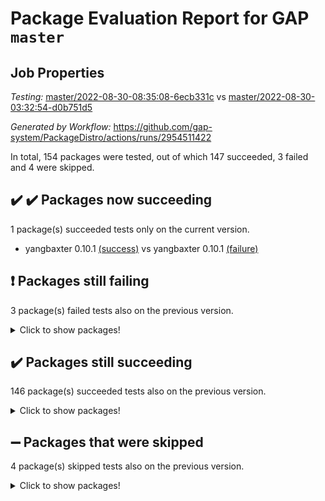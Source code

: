 # Package Evaluation Report for GAP `master`

## Job Properties

*Testing:* [master/2022-08-30-08:35:08-6ecb331c](https://github.com/gap-system/PackageDistro/blob/data/reports/master/2022-08-30-08:35:08-6ecb331c) vs [master/2022-08-30-03:32:54-d0b751d5](https://github.com/gap-system/PackageDistro/blob/data/reports/master/2022-08-30-03:32:54-d0b751d5)

*Generated by Workflow:* https://github.com/gap-system/PackageDistro/actions/runs/2954511422

In total, 154 packages were tested, out of which 147 succeeded, 3 failed and 4 were skipped.

## :heavy_check_mark: :heavy_check_mark: Packages now succeeding

1 package(s) succeeded tests only on the current version.
- yangbaxter 0.10.1 [(success)](https://github.com/gap-system/PackageDistro/runs/8087458513?check_suite_focus=true) vs yangbaxter 0.10.1 [(failure)](https://github.com/gap-system/PackageDistro/runs/8083917550?check_suite_focus=true)

## :exclamation: Packages still failing

3 package(s) failed tests also on the previous version.
<details><summary>Click to show packages!</summary>

- francy 1.2.4 [(failure)](https://github.com/gap-system/PackageDistro/runs/8087443748?check_suite_focus=true)
- packagemanager 1.3 [(failure)](https://github.com/gap-system/PackageDistro/runs/8087451361?check_suite_focus=true)
- recog 1.3.2 [(failure)](https://github.com/gap-system/PackageDistro/runs/8087453308?check_suite_focus=true)
</details>

## :heavy_check_mark: Packages still succeeding

146 package(s) succeeded tests also on the previous version.
<details><summary>Click to show packages!</summary>

- 4ti2interface 2022.08-03 [(success)](https://github.com/gap-system/PackageDistro/runs/8087438383?check_suite_focus=true)
- ace 5.5 [(success)](https://github.com/gap-system/PackageDistro/runs/8087438499?check_suite_focus=true)
- aclib 1.3.2 [(success)](https://github.com/gap-system/PackageDistro/runs/8087438587?check_suite_focus=true)
- agt 0.2 [(success)](https://github.com/gap-system/PackageDistro/runs/8087438682?check_suite_focus=true)
- alnuth 3.2.1 [(success)](https://github.com/gap-system/PackageDistro/runs/8087438796?check_suite_focus=true)
- anupq 3.2.6 [(success)](https://github.com/gap-system/PackageDistro/runs/8087438883?check_suite_focus=true)
- atlasrep 2.1.5 [(success)](https://github.com/gap-system/PackageDistro/runs/8087438985?check_suite_focus=true)
- autodoc 2022.07.10 [(success)](https://github.com/gap-system/PackageDistro/runs/8087439102?check_suite_focus=true)
- automata 1.15 [(success)](https://github.com/gap-system/PackageDistro/runs/8087439240?check_suite_focus=true)
- automgrp 1.3.2 [(success)](https://github.com/gap-system/PackageDistro/runs/8087439366?check_suite_focus=true)
- autpgrp 1.11 [(success)](https://github.com/gap-system/PackageDistro/runs/8087439493?check_suite_focus=true)
- cap 2022.08-12 [(success)](https://github.com/gap-system/PackageDistro/runs/8087439607?check_suite_focus=true)
- caratinterface 2.3.4 [(success)](https://github.com/gap-system/PackageDistro/runs/8087439749?check_suite_focus=true)
- cddinterface 2022.08.11 [(success)](https://github.com/gap-system/PackageDistro/runs/8087439856?check_suite_focus=true)
- circle 1.6.5 [(success)](https://github.com/gap-system/PackageDistro/runs/8087439970?check_suite_focus=true)
- classicpres 1.22 [(success)](https://github.com/gap-system/PackageDistro/runs/8087440060?check_suite_focus=true)
- cohomolo 1.6.10 [(success)](https://github.com/gap-system/PackageDistro/runs/8087440155?check_suite_focus=true)
- congruence 1.2.4 [(success)](https://github.com/gap-system/PackageDistro/runs/8087440270?check_suite_focus=true)
- corelg 1.56 [(success)](https://github.com/gap-system/PackageDistro/runs/8087440382?check_suite_focus=true)
- crime 1.6 [(success)](https://github.com/gap-system/PackageDistro/runs/8087440491?check_suite_focus=true)
- crisp 1.4.5 [(success)](https://github.com/gap-system/PackageDistro/runs/8087440647?check_suite_focus=true)
- crypting 0.10 [(success)](https://github.com/gap-system/PackageDistro/runs/8087440767?check_suite_focus=true)
- cryst 4.1.25 [(success)](https://github.com/gap-system/PackageDistro/runs/8087440890?check_suite_focus=true)
- crystcat 1.1.10 [(success)](https://github.com/gap-system/PackageDistro/runs/8087441009?check_suite_focus=true)
- ctbllib 1.3.4 [(success)](https://github.com/gap-system/PackageDistro/runs/8087441133?check_suite_focus=true)
- cubefree 1.19 [(success)](https://github.com/gap-system/PackageDistro/runs/8087441310?check_suite_focus=true)
- curlinterface 2.2.3 [(success)](https://github.com/gap-system/PackageDistro/runs/8087441403?check_suite_focus=true)
- cvec 2.7.6 [(success)](https://github.com/gap-system/PackageDistro/runs/8087441502?check_suite_focus=true)
- datastructures 0.2.7 [(success)](https://github.com/gap-system/PackageDistro/runs/8087441585?check_suite_focus=true)
- deepthought 1.0.5 [(success)](https://github.com/gap-system/PackageDistro/runs/8087441700?check_suite_focus=true)
- design 1.7 [(success)](https://github.com/gap-system/PackageDistro/runs/8087441794?check_suite_focus=true)
- difsets 2.3.1 [(success)](https://github.com/gap-system/PackageDistro/runs/8087441921?check_suite_focus=true)
- digraphs 1.5.3 [(success)](https://github.com/gap-system/PackageDistro/runs/8087442044?check_suite_focus=true)
- edim 1.3.5 [(success)](https://github.com/gap-system/PackageDistro/runs/8087442156?check_suite_focus=true)
- example 4.3.2 [(success)](https://github.com/gap-system/PackageDistro/runs/8087442268?check_suite_focus=true)
- examplesforhomalg 2022.08-04 [(success)](https://github.com/gap-system/PackageDistro/runs/8087442391?check_suite_focus=true)
- factint 1.6.3 [(success)](https://github.com/gap-system/PackageDistro/runs/8087442486?check_suite_focus=true)
- ferret 1.0.8 [(success)](https://github.com/gap-system/PackageDistro/runs/8087442582?check_suite_focus=true)
- fga 1.4.0 [(success)](https://github.com/gap-system/PackageDistro/runs/8087442666?check_suite_focus=true)
- fining 1.5 [(success)](https://github.com/gap-system/PackageDistro/runs/8087442763?check_suite_focus=true)
- float 1.0.3 [(success)](https://github.com/gap-system/PackageDistro/runs/8087442899?check_suite_focus=true)
- format 1.4.3 [(success)](https://github.com/gap-system/PackageDistro/runs/8087443056?check_suite_focus=true)
- forms 1.2.8 [(success)](https://github.com/gap-system/PackageDistro/runs/8087443262?check_suite_focus=true)
- fplsa 1.2.5 [(success)](https://github.com/gap-system/PackageDistro/runs/8087443484?check_suite_focus=true)
- fr 2.4.10 [(success)](https://github.com/gap-system/PackageDistro/runs/8087443625?check_suite_focus=true)
- fwtree 1.3 [(success)](https://github.com/gap-system/PackageDistro/runs/8087443904?check_suite_focus=true)
- gapdoc 1.6.6 [(success)](https://github.com/gap-system/PackageDistro/runs/8087444016?check_suite_focus=true)
- gauss 2022.08-05 [(success)](https://github.com/gap-system/PackageDistro/runs/8087444106?check_suite_focus=true)
- gaussforhomalg 2022.08-03 [(success)](https://github.com/gap-system/PackageDistro/runs/8087444253?check_suite_focus=true)
- gbnp 1.0.5 [(success)](https://github.com/gap-system/PackageDistro/runs/8087444348?check_suite_focus=true)
- generalizedmorphismsforcap 2022.08-01 [(success)](https://github.com/gap-system/PackageDistro/runs/8087444476?check_suite_focus=true)
- genss 1.6.7 [(success)](https://github.com/gap-system/PackageDistro/runs/8087444612?check_suite_focus=true)
- gradedmodules 2022.08-02 [(success)](https://github.com/gap-system/PackageDistro/runs/8087444729?check_suite_focus=true)
- gradedringforhomalg 2022.08-02 [(success)](https://github.com/gap-system/PackageDistro/runs/8087444843?check_suite_focus=true)
- grape 4.8.5 [(success)](https://github.com/gap-system/PackageDistro/runs/8087445002?check_suite_focus=true)
- groupoids 1.71 [(success)](https://github.com/gap-system/PackageDistro/runs/8087445173?check_suite_focus=true)
- grpconst 2.6.2 [(success)](https://github.com/gap-system/PackageDistro/runs/8087445362?check_suite_focus=true)
- guarana 0.96.3 [(success)](https://github.com/gap-system/PackageDistro/runs/8087445617?check_suite_focus=true)
- guava 3.16 [(success)](https://github.com/gap-system/PackageDistro/runs/8087445766?check_suite_focus=true)
- hap 1.47 [(success)](https://github.com/gap-system/PackageDistro/runs/8087445926?check_suite_focus=true)
- hapcryst 0.1.15 [(success)](https://github.com/gap-system/PackageDistro/runs/8087446030?check_suite_focus=true)
- hecke 1.5.3 [(success)](https://github.com/gap-system/PackageDistro/runs/8087446175?check_suite_focus=true)
- help 3.5 [(success)](https://github.com/gap-system/PackageDistro/runs/8087446311?check_suite_focus=true)
- homalg 2022.08-04 [(success)](https://github.com/gap-system/PackageDistro/runs/8087446420?check_suite_focus=true)
- homalgtocas 2022.08-02 [(success)](https://github.com/gap-system/PackageDistro/runs/8087446615?check_suite_focus=true)
- idrel 2.44 [(success)](https://github.com/gap-system/PackageDistro/runs/8087446753?check_suite_focus=true)
- images 1.3.1 [(success)](https://github.com/gap-system/PackageDistro/runs/8087446877?check_suite_focus=true)
- intpic 0.3.0 [(success)](https://github.com/gap-system/PackageDistro/runs/8087447040?check_suite_focus=true)
- io 4.7.2 [(success)](https://github.com/gap-system/PackageDistro/runs/8087447178?check_suite_focus=true)
- io_forhomalg 2022.08-03 [(success)](https://github.com/gap-system/PackageDistro/runs/8087447302?check_suite_focus=true)
- irredsol 1.4.3 [(success)](https://github.com/gap-system/PackageDistro/runs/8087447442?check_suite_focus=true)
- json 2.1.0 [(success)](https://github.com/gap-system/PackageDistro/runs/8087447565?check_suite_focus=true)
- jupyterkernel 1.4.1 [(success)](https://github.com/gap-system/PackageDistro/runs/8087447725?check_suite_focus=true)
- jupyterviz 1.5.6 [(success)](https://github.com/gap-system/PackageDistro/runs/8087447912?check_suite_focus=true)
- kan 1.34 [(success)](https://github.com/gap-system/PackageDistro/runs/8087448085?check_suite_focus=true)
- kbmag 1.5.9 [(success)](https://github.com/gap-system/PackageDistro/runs/8087448248?check_suite_focus=true)
- laguna 3.9.5 [(success)](https://github.com/gap-system/PackageDistro/runs/8087448414?check_suite_focus=true)
- liealgdb 2.2.1 [(success)](https://github.com/gap-system/PackageDistro/runs/8087448566?check_suite_focus=true)
- liepring 2.7 [(success)](https://github.com/gap-system/PackageDistro/runs/8087448713?check_suite_focus=true)
- liering 2.4.2 [(success)](https://github.com/gap-system/PackageDistro/runs/8087448804?check_suite_focus=true)
- linearalgebraforcap 2022.08-06 [(success)](https://github.com/gap-system/PackageDistro/runs/8087448935?check_suite_focus=true)
- localizeringforhomalg 2022.08-02 [(success)](https://github.com/gap-system/PackageDistro/runs/8087449058?check_suite_focus=true)
- loops 3.4.2 [(success)](https://github.com/gap-system/PackageDistro/runs/8087449178?check_suite_focus=true)
- lpres 1.0.3 [(success)](https://github.com/gap-system/PackageDistro/runs/8087449282?check_suite_focus=true)
- majoranaalgebras 1.4 [(success)](https://github.com/gap-system/PackageDistro/runs/8087449390?check_suite_focus=true)
- mapclass 1.4.5 [(success)](https://github.com/gap-system/PackageDistro/runs/8087449529?check_suite_focus=true)
- matgrp 0.70 [(success)](https://github.com/gap-system/PackageDistro/runs/8087449653?check_suite_focus=true)
- matricesforhomalg 2022.08-04 [(success)](https://github.com/gap-system/PackageDistro/runs/8087449787?check_suite_focus=true)
- modisom 2.5.3 [(success)](https://github.com/gap-system/PackageDistro/runs/8087449884?check_suite_focus=true)
- modulepresentationsforcap 2022.08-03 [(success)](https://github.com/gap-system/PackageDistro/runs/8087450004?check_suite_focus=true)
- modules 2022.08-03 [(success)](https://github.com/gap-system/PackageDistro/runs/8087450156?check_suite_focus=true)
- monoidalcategories 2022.08-04 [(success)](https://github.com/gap-system/PackageDistro/runs/8087450309?check_suite_focus=true)
- nconvex 2022.08-01 [(success)](https://github.com/gap-system/PackageDistro/runs/8087450441?check_suite_focus=true)
- nilmat 1.4.2 [(success)](https://github.com/gap-system/PackageDistro/runs/8087450577?check_suite_focus=true)
- nock 1.5 [(success)](https://github.com/gap-system/PackageDistro/runs/8087450691?check_suite_focus=true)
- normalizinterface 1.3.4 [(success)](https://github.com/gap-system/PackageDistro/runs/8087450802?check_suite_focus=true)
- nq 2.5.8 [(success)](https://github.com/gap-system/PackageDistro/runs/8087450907?check_suite_focus=true)
- numericalsgps 1.3.1 [(success)](https://github.com/gap-system/PackageDistro/runs/8087451013?check_suite_focus=true)
- openmath 11.5.1 [(success)](https://github.com/gap-system/PackageDistro/runs/8087451115?check_suite_focus=true)
- orb 4.8.5 [(success)](https://github.com/gap-system/PackageDistro/runs/8087451226?check_suite_focus=true)
- patternclass 2.4.2 [(success)](https://github.com/gap-system/PackageDistro/runs/8087451600?check_suite_focus=true)
- permut 2.0.4 [(success)](https://github.com/gap-system/PackageDistro/runs/8087451835?check_suite_focus=true)
- polenta 1.3.10 [(success)](https://github.com/gap-system/PackageDistro/runs/8087452048?check_suite_focus=true)
- polymaking 0.8.6 [(success)](https://github.com/gap-system/PackageDistro/runs/8087452237?check_suite_focus=true)
- primgrp 3.4.2 [(success)](https://github.com/gap-system/PackageDistro/runs/8087452386?check_suite_focus=true)
- profiling 2.5.0 [(success)](https://github.com/gap-system/PackageDistro/runs/8087452550?check_suite_focus=true)
- qpa 1.34 [(success)](https://github.com/gap-system/PackageDistro/runs/8087452657?check_suite_focus=true)
- quagroup 1.8.3 [(success)](https://github.com/gap-system/PackageDistro/runs/8087452766?check_suite_focus=true)
- radiroot 2.9 [(success)](https://github.com/gap-system/PackageDistro/runs/8087452855?check_suite_focus=true)
- rcwa 4.7.0 [(success)](https://github.com/gap-system/PackageDistro/runs/8087452983?check_suite_focus=true)
- rds 1.8 [(success)](https://github.com/gap-system/PackageDistro/runs/8087453114?check_suite_focus=true)
- repndecomp 1.2.1 [(success)](https://github.com/gap-system/PackageDistro/runs/8087453486?check_suite_focus=true)
- repsn 3.1.0 [(success)](https://github.com/gap-system/PackageDistro/runs/8087453721?check_suite_focus=true)
- resclasses 4.7.3 [(success)](https://github.com/gap-system/PackageDistro/runs/8087453982?check_suite_focus=true)
- ringsforhomalg 2022.08-04 [(success)](https://github.com/gap-system/PackageDistro/runs/8087454131?check_suite_focus=true)
- sco 2022.08-02 [(success)](https://github.com/gap-system/PackageDistro/runs/8087454307?check_suite_focus=true)
- scscp 2.3.1 [(success)](https://github.com/gap-system/PackageDistro/runs/8087454474?check_suite_focus=true)
- semigroups 5.0.2 [(success)](https://github.com/gap-system/PackageDistro/runs/8087454617?check_suite_focus=true)
- sglppow 2.2 [(success)](https://github.com/gap-system/PackageDistro/runs/8087454850?check_suite_focus=true)
- sgpviz 0.999.5 [(success)](https://github.com/gap-system/PackageDistro/runs/8087455061?check_suite_focus=true)
- simpcomp 2.1.14 [(success)](https://github.com/gap-system/PackageDistro/runs/8087455188?check_suite_focus=true)
- singular 2020.12.18 [(success)](https://github.com/gap-system/PackageDistro/runs/8087455373?check_suite_focus=true)
- sla 1.5.3 [(success)](https://github.com/gap-system/PackageDistro/runs/8087455520?check_suite_focus=true)
- smallgrp 1.5 [(success)](https://github.com/gap-system/PackageDistro/runs/8087455685?check_suite_focus=true)
- smallsemi 0.6.13 [(success)](https://github.com/gap-system/PackageDistro/runs/8087455821?check_suite_focus=true)
- sonata 2.9.4 [(success)](https://github.com/gap-system/PackageDistro/runs/8087455977?check_suite_focus=true)
- sophus 1.27 [(success)](https://github.com/gap-system/PackageDistro/runs/8087456092?check_suite_focus=true)
- spinsym 1.5.2 [(success)](https://github.com/gap-system/PackageDistro/runs/8087456186?check_suite_focus=true)
- standardff 0.9.4 [(success)](https://github.com/gap-system/PackageDistro/runs/8087456269?check_suite_focus=true)
- symbcompcc 1.3.2 [(success)](https://github.com/gap-system/PackageDistro/runs/8087456363?check_suite_focus=true)
- thelma 1.3 [(success)](https://github.com/gap-system/PackageDistro/runs/8087456459?check_suite_focus=true)
- tomlib 1.2.9 [(success)](https://github.com/gap-system/PackageDistro/runs/8087456577?check_suite_focus=true)
- toolsforhomalg 2022.08-02 [(success)](https://github.com/gap-system/PackageDistro/runs/8087456696?check_suite_focus=true)
- toric 1.9.5 [(success)](https://github.com/gap-system/PackageDistro/runs/8087456837?check_suite_focus=true)
- toricvarieties 2022.07.13 [(success)](https://github.com/gap-system/PackageDistro/runs/8087456970?check_suite_focus=true)
- transgrp 3.6.3 [(success)](https://github.com/gap-system/PackageDistro/runs/8087457113?check_suite_focus=true)
- ugaly 4.0.3 [(success)](https://github.com/gap-system/PackageDistro/runs/8087457291?check_suite_focus=true)
- unipot 1.5 [(success)](https://github.com/gap-system/PackageDistro/runs/8087457473?check_suite_focus=true)
- unitlib 4.1.0 [(success)](https://github.com/gap-system/PackageDistro/runs/8087457618?check_suite_focus=true)
- utils 0.76 [(success)](https://github.com/gap-system/PackageDistro/runs/8087457768?check_suite_focus=true)
- uuid 0.7 [(success)](https://github.com/gap-system/PackageDistro/runs/8087457940?check_suite_focus=true)
- walrus 0.9991 [(success)](https://github.com/gap-system/PackageDistro/runs/8087458062?check_suite_focus=true)
- wedderga 4.10.2 [(success)](https://github.com/gap-system/PackageDistro/runs/8087458173?check_suite_focus=true)
- xmod 2.88 [(success)](https://github.com/gap-system/PackageDistro/runs/8087458288?check_suite_focus=true)
- xmodalg 1.22 [(success)](https://github.com/gap-system/PackageDistro/runs/8087458391?check_suite_focus=true)
- zeromqinterface 0.14 [(success)](https://github.com/gap-system/PackageDistro/runs/8087458644?check_suite_focus=true)
</details>

## :heavy_minus_sign: Packages that were skipped

4 package(s) skipped tests also on the previous version.
<details><summary>Click to show packages!</summary>

- browse 1.8.14 [(skipped)](https://github.com/gap-system/PackageDistro/runs/8087192968?check_suite_focus=true)
- itc 1.5.1 [(skipped)](https://github.com/gap-system/PackageDistro/runs/8087192968?check_suite_focus=true)
- polycyclic 2.16 [(skipped)](https://github.com/gap-system/PackageDistro/runs/8087192968?check_suite_focus=true)
- xgap 4.31 [(skipped)](https://github.com/gap-system/PackageDistro/runs/8087192968?check_suite_focus=true)
</details>

